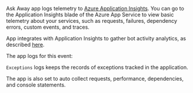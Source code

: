 Ask Away app logs telemetry to [Azure Application Insights](https://azure.microsoft.com/en-us/services/monitor). You can go to the Application Insights blade of the Azure App Service to view basic telemetry about your services, such as requests, failures, dependency errors, custom events, and traces.

App integrates with Application Insights to gather bot activity analytics, as described [here](https://blog.botframework.com/2019/03/21/bot-analytics-behind-the-scenes/).

The app logs for this event:

`Exceptions` logs keeps the records of exceptions tracked in the application.

The app is also set to auto collect requests, performance, dependencies, and console statements.
